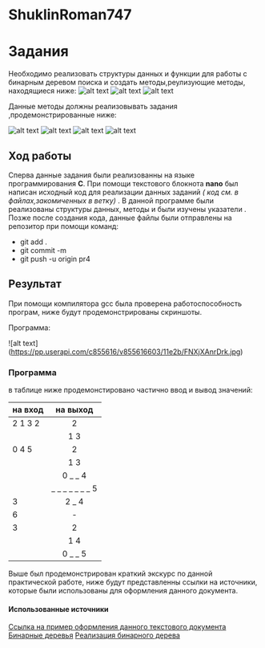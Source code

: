 # ShuklinRoman747
# **Задания**

Необходимо реализовать структуры данных и функции для работы с бинарным деревом поиска и создать методы,реулизующие методы, находящиеся ниже:
![alt text](https://pp.userapi.com/c855020/v855020630/10757/62Qt4BNlm4s.jpg) ![alt text](https://pp.userapi.com/c855020/v855020630/1075f/rrrghVVS6xk.jpg) ![alt text](https://pp.userapi.com/c855020/v855020630/10766/dRLx_Obqqhk.jpg)

Данные методы должны реализовывать задания ,продемонстрированные ниже:

![alt text](https://pp.userapi.com/c855020/v855020630/10776/y1eCSQegu34.jpg) ![alt text](https://pp.userapi.com/c855020/v855020630/1077e/l7XJ7IFCdQk.jpg) ![alt text](https://pp.userapi.com/c855020/v855020630/10786/ZXkCfXTfyp8.jpg) ![alt text](https://pp.userapi.com/c855020/v855020630/1078e/WeY761jo2R4.jpg)

## Ход работы 

Сперва данные задания были реализованны на языке программирования **C**. При помощи текстового блокнота **nano** был написан исходный код для реализации данных заданий _( код см. в файлах,закомиченных в ветку)_ . В данной программе были реализованы структуры данных, методы и были изучены указатели . Позже после создания кода, данные файлы были отправлены на репозитор при помощи команд:
  - git add .  
  - git commit -m
  - git push -u origin pr4
  
  ##  Результат 
  
  При помощи компилятора gcc была проверена работоспособность програм, ниже будут продемонстрированы скриншоты.
  
  Программа:
  
 ![alt text] (https://pp.userapi.com/c855616/v855616603/11e2b/FNXjXAnrDrk.jpg)
 
   ### Программа 
  
 в таблице ниже продемонстировано частично ввод и вывод значений: 
  
| на вход       |  на выход         | 
| ------------- |:-----------------:| 
|2 1 3 2        | 2                 |
|               | 1 3               |
|0 4 5          | 2                 |
|               | 1 3               |
|               | 0 _ _ 4           |
|               | _ _ _ _ _ _ _ 5   |
|3              |2 _ 4              |
| 6             |  -                |
|3              | 2                 |
|               | 1 4               |
|               | 0 _ _ 5           |

  Выше был продемонстрирован краткий экскурс по данной практической работе, ниже будут представленны ссылки на источники, которые были использованы для оформления данного документа.
 #### Использованные источники
 [Ссылка на пример оформления данного текстового документа](https://github.com/adam-p/markdown-here/wiki/Markdown-Cheatsheet)
 [Бинарные деревья](https://habr.com/ru/post/267855/)
 [Реализация бинарного дерева](https://tim4ous.com/realizatsiya-binarnogo-dereva-poiska-v-si/)
